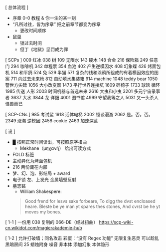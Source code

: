 [ 总体流程 ]
* 序章 0-0 教程 & 你一生的某一刻
* “凡所过往，皆为序章” 把之前章节都变为序章
	* 更改时间顺序
* 鼠巢
	* 锁过去时间
	* 但丁《地狱》惩罚成为罪

[ SCPs ]
009 红冰
038 树
109 无限水
143 硬木
148 合金
216 保险箱
249 任意门
294 咖啡机
342 单程票
354 血池
402 产生逆模因水
408 幻象蝶
426 烤面包机
514 和平鸽
524 兔
529 半猫
571 复杂的线和涂鸦所组成的有着模因效应的图案
711 向过去未来枪
812 自动填水集装箱
914 machine
1048 teddy bear
1050 警世方尖碑
1056 大小改变器
1473 平行世界连接坑
1609 碎椅子
1733 球馆 循环
1985 传送 人形
2003 时间机器与首选未来
2616 大虫和小虫
3201 多元宇宙录事者
3637 大水
3844 龙 详细
4001 图书馆
4999 守望我等之人
5031 又一头杀人怪兽而已

[ SCP-CNs ]
985 考试鲨
1918 活体电梯
2002 怪谈漫游
2062 是。否。否。
2349 涨潮 逆模因
2458 cookie
2463 加速深蓝

[ 设 ]
* █ 按照正常时间读出，可按照原字扭曲
	* Mekhane（μηχανή） 给出可读方式
* FOLD 标签
* 主动异化为烤面包机
* 216 两份藏在内部
* 梦、幻、泡、影结局 + award
* 电子锁 左、上发光 金属墙壁反射
* 墓志铭
	* William Shakespere:
	> Good frend for Iesvs sake forbeare,
	> To digg the dvst encloased heare.
	> Bleste be ye man yt spares thes stones,
	> And cvrst be he yt moves my bones.

[ 1-1 ]
一份用 038 复制的 066-DE（经过扭曲）
https://scp-wiki-cn.wikidot.com/magierakademie-hub

[ 1-2 ]
允许打破墙；同名攻击
彩蛋：“没有 Regex 功能”
无限复生恶灵
可以趁乱
黑暗房间
25 蜡烛附身
噪音
非本体 添加幻象
本体隐形
